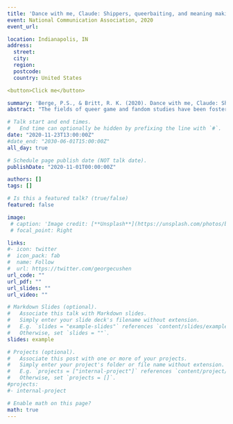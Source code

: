 ```yaml
---
title: 'Dance with me, Claude: Shippers, queerbaiting, and meaning making in the Fire Emblem: Three Houses Twitter Fandom'
event: National Communication Association, 2020
event_url: 

location: Indianapolis, IN
address:
  street: 
  city: 
  region: 
  postcode: 
  country: United States

<button>Click me</button>

summary: 'Berge, P.S., & Britt, R. K. (2020). Dance with me, Claude: Shippers, queerbaiting, and meaning making in the Fire Emblem: Three Houses Twitter Fandom. Manuscript accepted for presentation at the National Communication Association, Indianapolis, IN [Converted for COVID-19], Game Studies Division. *Top Paper Awarded from Game Studies Division.'
abstract: "The fields of queer game and fandom studies have been fostering critical discussions about the way fan communities perform meaning making in response to queerbaiting (Franklin, 2019; Nordin, 2019). Impetus has been put on the ways empowered fans conduct queer readings, queer play, and queergaming as a way of repurposing and remediating the original work (Ruberg, 2020; Chang, 2017). This study analyzes the complex network of participants within a queer counterpublic by analyzing 115,268 tweets and retweets using four gay-ship hashtags related to the videogame Fire Emblem: Three Houses (Intelligent Systems, 2019). By examining the way numerous structural actors—including the game’s original voice actors, event hashtags and organizers, retweets, zines, data miners, and curators—are at work in the FE3H shipper fandom, this study illustrates the way a queer counterpublic online performs meaning making in order to simultaneously call out the queerbaiting actions of producers while creating, curating, and validating alt-canons of its own."

# Talk start and end times.
#   End time can optionally be hidden by prefixing the line with `#`.
date: "2020-11-23T13:00:00Z"
#date_end: "2030-06-01T15:00:00Z"
all_day: true

# Schedule page publish date (NOT talk date).
publishDate: "2020-11-01T00:00:00Z"

authors: []
tags: []

# Is this a featured talk? (true/false)
featured: false

image:
 # caption: 'Image credit: [**Unsplash**](https://unsplash.com/photos/bzdhc5b3Bxs)'
 # focal_point: Right

links:
#- icon: twitter
#  icon_pack: fab
#  name: Follow
#  url: https://twitter.com/georgecushen
url_code: ""
url_pdf: ""
url_slides: ""
url_video: ""

# Markdown Slides (optional).
#   Associate this talk with Markdown slides.
#   Simply enter your slide deck's filename without extension.
#   E.g. `slides = "example-slides"` references `content/slides/example-slides.md`.
#   Otherwise, set `slides = ""`.
slides: example

# Projects (optional).
#   Associate this post with one or more of your projects.
#   Simply enter your project's folder or file name without extension.
#   E.g. `projects = ["internal-project"]` references `content/project/deep-learning/index.md`.
#   Otherwise, set `projects = []`.
#projects:
#- internal-project

# Enable math on this page?
math: true
---
```


